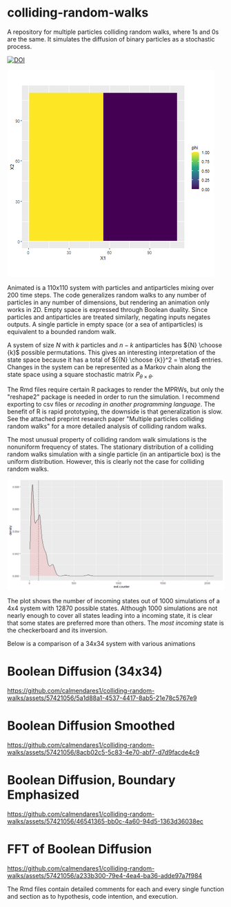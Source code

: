 # colliding-random-walks
A repository for multiple particles colliding random walks, where 1s and 0s are the same. It simulates the diffusion of binary particles as a stochastic process.

[![DOI](https://zenodo.org/badge/661829288.svg)](https://zenodo.org/badge/latestdoi/661829288)

![Alt Text](https://github.com/calmendares1/colliding-random-walks/blob/main/MPRW%20110x110%20200%20sims.gif)

Animated is a 110x110 system with particles and antiparticles mixing over 200 time steps. The code generalizes random walks to any number of particles in any number of dimensions, but rendering an animation only works in 2D. Empty space is expressed through Boolean duality. Since particles and antiparticles are treated similarly, negating inputs negates outputs. A single particle in empty space (or a sea of antiparticles) is equivalent to a bounded random walk.

A system of size $N$ with $k$ particles and $n-k$ antiparticles has ${N} \choose {k}$ possible permutations. This gives an interesting interpretation of the state space because it has a total of ${{N} \choose {k}}^2 = \theta$ entries. Changes in the system can be represented as a Markov chain along the state space using a square stochastic matrix $P_{\theta \times \theta}$.

The Rmd files require certain R packages to render the MPRWs, but only the "reshape2" package is needed in order to run the simulation. I recommend exporting to csv files or *recoding in another programming language*. The benefit of R is rapid prototyping, the downside is that generalization is slow. See the attached preprint research paper "Multiple particles colliding random walks" for a more detailed analysis of colliding random walks.

The most unusual property of colliding random walk simulations is the nonuniform frequency of states. The stationary distribution of a colliding random walks simulation with a single particle (in an antiparticle box) is the uniform distribution. However, this is clearly not the case for colliding random walks.

![Alt Text](https://github.com/calmendares1/colliding-random-walks/blob/main/4x4%20Exit%20Counter%2C%20100%20sims%20per%20state.png)


The plot shows the number of incoming states out of 1000 simulations of a 4x4 system with 12870 possible states. Although 1000 simulations are not nearly enough to cover all states leading into a incoming state, it is clear that some states are preferred more than others. The *most incoming* state is the checkerboard and its inversion.

Below is a comparison of a 34x34 system with various animations


# Boolean Diffusion (34x34)
https://github.com/calmendares1/colliding-random-walks/assets/57421056/5a1d88a1-4537-4417-8ab5-21e78c5767e9

# Boolean Diffusion Smoothed
https://github.com/calmendares1/colliding-random-walks/assets/57421056/8acb02c5-5c83-4e70-abf7-d7d9facde4c9

# Boolean Diffusion, Boundary Emphasized
https://github.com/calmendares1/colliding-random-walks/assets/57421056/46541365-bb0c-4a60-94d5-1363d36038ec

# FFT of Boolean Diffusion
https://github.com/calmendares1/colliding-random-walks/assets/57421056/a233b300-79e4-4ea4-ba36-adde97a7f984



The Rmd files contain detailed comments for each and every single function and section as to hypothesis, code intention, and execution.

